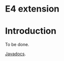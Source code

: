 E4 extension
=================

Introduction
============

To be done.

[Javadocs](javadocs://jse/ext/org/restlet/ext/e4/package-summary.html).

